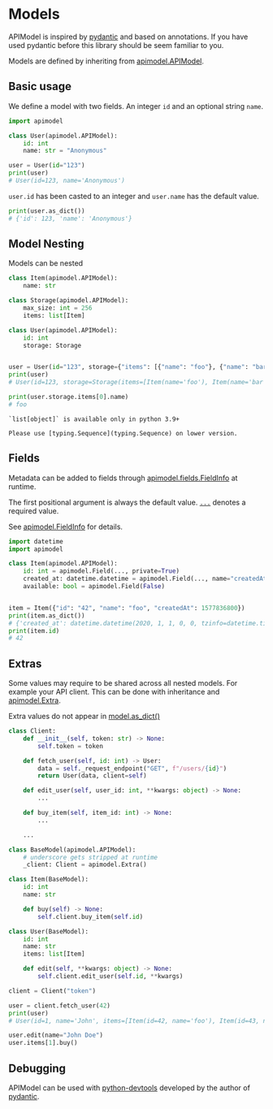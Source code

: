 # Models

APIModel is inspired by [pydantic](https://github.com/samuelcolvin/pydantic) and based on annotations. If you have used pydantic before this library should be seem familiar to you.

Models are defined by inheriting from [apimodel.APIModel](apimodel.apimodel.APIModel).

## Basic usage

We define a model with two fields. An integer `id` and an optional string `name`.

```py
import apimodel

class User(apimodel.APIModel):
    id: int
    name: str = "Anonymous"

user = User(id="123")
print(user)
# User(id=123, name='Anonymous')
```

`user.id` has been casted to an integer and `user.name` has the default value.

```py
print(user.as_dict())
# {'id': 123, 'name': 'Anonymous'}
```

## Model Nesting

Models can be nested

```py
class Item(apimodel.APIModel):
    name: str

class Storage(apimodel.APIModel):
    max_size: int = 256
    items: list[Item]

class User(apimodel.APIModel):
    id: int
    storage: Storage


user = User(id="123", storage={"items": [{"name": "foo"}, {"name": "bar"}]})
print(user)
# User(id=123, storage=Storage(items=[Item(name='foo'), Item(name='bar')], max_size=256))

print(user.storage.items[0].name)
# foo
```

```{warning}
`list[object]` is available only in python 3.9+

Please use [typing.Sequence](typing.Sequence) on lower version.
```

## Fields

Metadata can be added to fields through [apimodel.fields.FieldInfo](apimodel.fields.FieldInfo) at runtime.

The first positional argument is always the default value. [`...`](Ellipsis) denotes a required value.

See [apimodel.FieldInfo](apimodel.fields.FieldInfo) for details.

```py
import datetime
import apimodel

class Item(apimodel.APIModel):
    id: int = apimodel.Field(..., private=True)
    created_at: datetime.datetime = apimodel.Field(..., name="createdAt")
    available: bool = apimodel.Field(False)


item = Item({"id": "42", "name": "foo", "createdAt": 1577836800})
print(item.as_dict())
# {'created_at': datetime.datetime(2020, 1, 1, 0, 0, tzinfo=datetime.timezone.utc), 'available': False}
print(item.id)
# 42
```

## Extras

Some values may require to be shared across all nested models. For example your API client. This can be done with inheritance and [apimodel.Extra](apimodel.fields.Extra).

Extra values do not appear in [model.as_dict()](apimodel.apimodel.APIModel.as_dict)

```py
class Client:
    def __init__(self, token: str) -> None:
        self.token = token

    def fetch_user(self, id: int) -> User:
        data = self._request_endpoint("GET", f"/users/{id}")
        return User(data, client=self)

    def edit_user(self, user_id: int, **kwargs: object) -> None:
        ...

    def buy_item(self, item_id: int) -> None:
        ...

    ...

class BaseModel(apimodel.APIModel):
    # underscore gets stripped at runtime
    _client: Client = apimodel.Extra()

class Item(BaseModel):
    id: int
    name: str

    def buy(self) -> None:
        self.client.buy_item(self.id)

class User(BaseModel):
    id: int
    name: str
    items: list[Item]

    def edit(self, **kwargs: object) -> None:
        self.client.edit_user(self.id, **kwargs)

client = Client("token")

user = client.fetch_user(42)
print(user)
# User(id=1, name='John', items=[Item(id=42, name='foo'), Item(id=43, name='bar')])

user.edit(name="John Doe")
user.items[1].buy()
```

## Debugging

APIModel can be used with [python-devtools](https://python-devtools.helpmanual.io/) developed by the author of [pydantic](https://github.com/samuelcolvin/pydantic).
